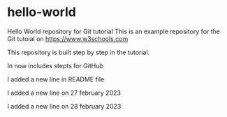 # hello-world
Hello World repository for Git tutorial
This is an example repository for the Git tutoial on https://www.w3schools.com

This repository is built step by step in the tutorial.

In now includes stepts for GitHub

I added a new line in README file

I added a new line on 27 february 2023

I added a new line on 28 february 2023